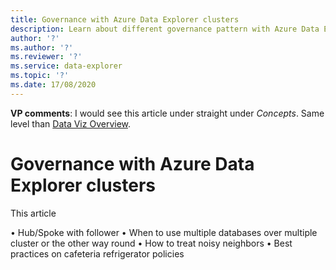 ```yaml
---
title: Governance with Azure Data Explorer clusters
description: Learn about different governance pattern with Azure Data Explorer clusters.
author: '?'
ms.author: '?'
ms.reviewer: '?'
ms.service: data-explorer
ms.topic: '?'
ms.date: 17/08/2020
---
```


**VP comments**:  I would see this article under straight under *Concepts*.  Same level than [Data Viz Overview](https://docs.microsoft.com/en-us/azure/data-explorer/viz-overview).

# Governance with Azure Data Explorer clusters

This article 

•	Hub/Spoke with follower
•	When to use multiple databases over multiple cluster or the other way round
•	How to treat noisy neighbors
•	Best practices on cafeteria refrigerator policies
